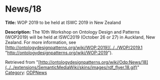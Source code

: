 #  News/18


__Title:__ WOP 2019 to be held at ISWC 2019 in New Zealand


__Description:__ The 10th Workshop on Ontology Design and Patterns (WOP2019) will be held at ISWC2019 (October 26 or 27) in Auckland, New Zealand. For more information, see [http://ontologydesignpatterns.org/wiki/WOP:2019](../../WOP/2019.1 "http://ontologydesignpatterns.org/wiki/WOP:2019"). 





Retrieved from "[http://ontologydesignpatterns.org/wiki/Odp:News/18](../../extensions/SemanticMediaWiki/skins/images/rdf_flyer.18.gif)"
 [Category](http://ontologydesignpatterns.org/wiki/Special:Categories "Special:Categories"): [ODPNews](../../Category/ODPNews "Category:ODPNews")